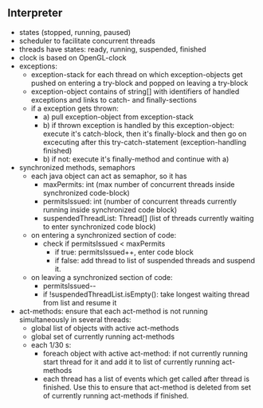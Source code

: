 ## Interpreter
  * states (stopped, running, paused)
  * scheduler to facilitate concurrent threads
  * threads have states: ready, running, suspended, finished
  * clock is based on OpenGL-clock
  * exceptions: 
    * exception-stack for each thread on which exception-objects get pushed on entering a try-block and popped on leaving a try-block
    * exception-object contains of string[] with identifiers of handled exceptions and links to catch- and finally-sections
    * if a exception gets thrown:
      * a) pull exception-object from exception-stack
      * b) if thrown exception is handled by this exception-object: execute it's catch-block, then it's finally-block and then go on excecuting after this try-catch-statement (exception-handling finished) 
      * b) if not: execute it's finally-method and continue with a)
  * synchronized methods, semaphors
    * each java object can act as semaphor, so it has 
      * maxPermits: int   (max number of concurrent threads inside synchronized code-block)
      * permitsIssued: int (number of concurrent threads currently running inside synchronized code block)
      * suspendedThreadList: Thread[] (list of threads currently waiting to enter synchronized code block)
    * on entering a synchronized section of code: 
      * check if permitsIssued < maxPermits
        * if true: permitsIssued++, enter code block
        * if false: add thread to list of suspended threads and suspend it.
    * on leaving a synchronized section of code:
      * permitsIssued--
      * if !suspendedThreadList.isEmpty(): take longest waiting thread from list and resume it
  * act-methods: ensure that each act-method is not running simultaneously in several threads:
    * global list of objects with active act-methods
    * global set of currently running act-methods
    * each 1/30 s: 
      * foreach object with active act-method: if not currently running start thread for it and add it to list of currently running act-methods
      * each thread has a list of events which get called after thread is finished. Use this to ensure that act-method is deleted from set of currently running act-methods if finished.    

